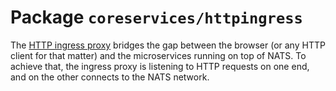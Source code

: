 # Package `coreservices/httpingress`

The [HTTP ingress proxy](../blocks/http-ingress.md) bridges the gap between the browser (or any HTTP client for that matter) and the microservices running on top of NATS. To achieve that, the ingress proxy is listening to HTTP requests on one end, and on the other connects to the NATS network.
